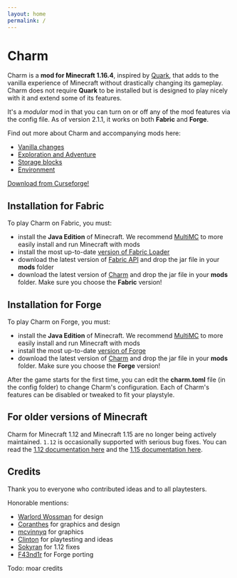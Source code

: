 ```yaml
---
layout: home
permalink: /
---
```


# Charm
Charm is a **mod for Minecraft 1.16.4**, inspired by [Quark](https://quark.vazkii.us/), that adds to the vanilla experience of Minecraft without drastically changing its gameplay.
Charm does not require **Quark** to be installed but is designed to play nicely with it and extend some of its features.

It's a *modular* mod in that you can turn on or off any of the mod features via the config file.  As of version 2.1.1, it works on both **Fabric** and **Forge**.

Find out more about Charm and accompanying mods here:

* [Vanilla changes]({{site.baseurl}}/vanillachanges)
* [Exploration and Adventure]({{site.baseurl}}/adventure)
* [Storage blocks]({{site.baseurl}}/storageblocks)
* [Environment]({{site.baseurl}}/environment)

<div class="download">
    <a href="https://www.curseforge.com/minecraft/mc-mods/charm" class="btn btn-github">Download from Curseforge!</a>
</div>

## Installation for Fabric
To play Charm on Fabric, you must:
* install the **Java Edition** of Minecraft.  We recommend [MultiMC]() to more easily install and run Minecraft with mods
* install the most up-to-date [version of Fabric Loader](https://fabricmc.net/use/)
* download the latest version of [Fabric API](https://www.curseforge.com/minecraft/mc-mods/fabric-api) and drop the jar file in your **mods** folder
* download the latest version of [Charm](https://www.curseforge.com/minecraft/mc-mods/charm) and drop the jar file in your **mods** folder. Make sure you choose the **Fabric** version!

## Installation for Forge
To play Charm on Forge, you must:
* install the **Java Edition** of Minecraft.  We recommend [MultiMC]() to more easily install and run Minecraft with mods
* install the most up-to-date [version of Forge](https://files.minecraftforge.net/maven/net/minecraftforge/forge/index_1.16.4.html)
* download the latest version of [Charm](https://www.curseforge.com/minecraft/mc-mods/charm) and drop the jar file in your **mods** folder. Make sure you choose the **Forge** version!

After the game starts for the first time, you can edit the **charm.toml** file (in the config folder) to change Charm's configuration.
Each of Charm's features can be disabled or tweaked to fit your playstyle.

## For older versions of Minecraft
Charm for Minecraft 1.12 and Minecraft 1.15 are no longer being actively maintained.  `1.12` is occasionally supported with serious bug fixes.
You can read the [1.12 documentation here]({{site.baseurl}}/features-1.12/index) and the [1.15 documentation here]({{site.baseurl}}/features-1.15/index).

## Credits
Thank you to everyone who contributed ideas and to all playtesters.  

Honorable mentions:
* [Warlord Wossman](https://www.curseforge.com/members/warlordwossman) for design
* [Coranthes](https://www.curseforge.com/members/coranthes) for graphics and design
* [mcvinnyq](https://www.curseforge.com/members/mcvinnyq) for graphics
* [Clinton]() for playtesting and ideas
* [Sokyran]() for 1.12 fixes
* [F43nd1r]() for Forge porting

Todo: moar credits
